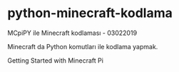 # python-minecraft-kodlama
MCpiPY ile Minecraft kodlaması - 03022019

Minecraft da Python komutları ile kodlama yapmak.



Getting Started with Minecraft Pi
